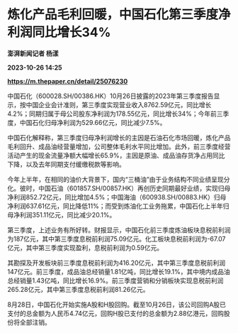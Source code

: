 # 炼化产品毛利回暖，中国石化第三季度净利润同比增长34%
**澎湃新闻记者 杨漾**

**2023-10-26 14:25**

**https://m.thepaper.cn/detail/25076230**

中国石化（600028.SH/00386.HK）10月26日披露的2023年第三季度报告显示，按中国企业会计准则，第三季度实现营业收入8762.59亿元，同比增长4.2%；同期归属于母公司股东净利润为178.55亿元，同比增长34%；今年前三季度，中国石化归母净利润为529.66亿元，同比减少7.5%。

中国石化解释称，第三季度归母净利润增长的主因是石油石化市场回暖，炼化产品毛利回升、成品油经营量增加，公司整体毛利水平同比增加。此外，前三季度经营活动产生的现金流量净额大幅增长65.9%，主因是原油、成品油存货净占用同比下降，以及去年同期支付缓缴税款等影响。

今年上半年，在相同的油价大背景下，国内“三桶油”由于业务结构不同业绩呈现分化。彼时，中国石油（601857.SH/00857.HK）再创历史同期最好业绩，实现归母净利润852.72亿元，同比增加4.5%；中国海油（600938.SH/00883.HK）归母净利润637.61亿元，同比降低11%；而受到炼油化工业务拖累，中国石化上半年归母净利润351.11亿元，同比减少20.1%。

第三季度，上述业务有所好转。财报显示，中国石化前三季度炼油板块息税前利润为187亿元，其中第三季度息税前利润75.09亿元。化工板块息税前利润为-67.07亿元，其中第三季度实现盈利，息税前利润为0.59亿元。

其勘探及开发板块前三季度息税前利润为416.20亿元，其中第三季度息税前利润147亿元。前三季度，成品油总经销量1.81亿吨，同比增长19.1%，其中境内成品油总经销量1.43亿吨，同比增长16.9%。前三季度营销和分销板块实现息税前利润265.28亿元，其中第三季度息税前利润81.26亿元。

8月28日，中国石化开始实施A股和H股回购。截至10月26日，该公司回购A股已支付的总金额为人民币4.74亿元，回购H股已支付的总金额为2.88亿港元，回购股份将全部注销。